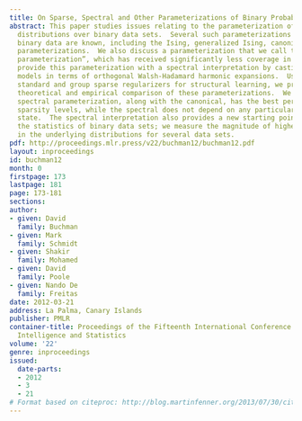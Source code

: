 ```yaml
---
title: On Sparse, Spectral and Other Parameterizations of Binary Probabilistic Models
abstract: This paper studies issues relating to the parameterization of probability
  distributions over binary data sets.  Several such parameterizations of models for
  binary data are known, including the Ising, generalized Ising, canonical and full
  parameterizations.  We also discuss a parameterization that we call the “spectral
  parameterization”, which has received significantly less coverage in existing literature.  We
  provide this parameterization with a spectral interpretation by casting log-linear
  models in terms of orthogonal Walsh-Hadamard harmonic expansions.  Using various
  standard and group sparse regularizers for structural learning, we provide a comprehensive
  theoretical and empirical comparison of these parameterizations.  We show that the
  spectral parameterization, along with the canonical, has the best performance and
  sparsity levels, while the spectral does not depend on any particular reference
  state.  The spectral interpretation also provides a new starting point for analyzing
  the statistics of binary data sets; we measure the magnitude of higher order interactions
  in the underlying distributions for several data sets.
pdf: http://proceedings.mlr.press/v22/buchman12/buchman12.pdf
layout: inproceedings
id: buchman12
month: 0
firstpage: 173
lastpage: 181
page: 173-181
sections: 
author:
- given: David
  family: Buchman
- given: Mark
  family: Schmidt
- given: Shakir
  family: Mohamed
- given: David
  family: Poole
- given: Nando De
  family: Freitas
date: 2012-03-21
address: La Palma, Canary Islands
publisher: PMLR
container-title: Proceedings of the Fifteenth International Conference on Artificial
  Intelligence and Statistics
volume: '22'
genre: inproceedings
issued:
  date-parts:
  - 2012
  - 3
  - 21
# Format based on citeproc: http://blog.martinfenner.org/2013/07/30/citeproc-yaml-for-bibliographies/
---
```

